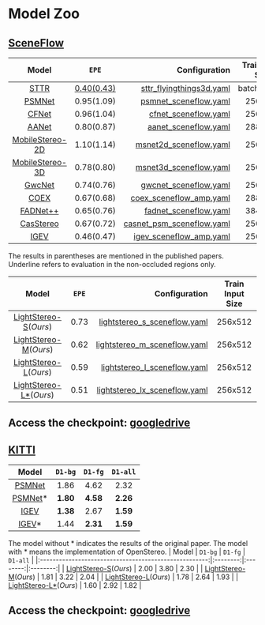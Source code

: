 # Model Zoo

## [SceneFlow](https://lmb.informatik.uni-freiburg.de/resources/datasets/SceneFlowDatasets.en.html)

|                         Model                          |         `EPE`         |                                                                      Configuration |  Train Input Size  |
|:------------------------------------------------------:|:---------------------:|-----------------------------------------------------------------------------------:|:------------:|
|        [STTR](https://arxiv.org/abs/2011.02910)        | <ins>0.40(0.43)</ins> |                  [sttr_flyingthings3d.yaml](../cfgs/sttr/sttr_flyingthings3d.yaml) |   batchrandom   |
|       [PSMNet](https://arxiv.org/abs/1803.08669)       |      0.95(1.09)       |                      [psmnet_sceneflow.yaml](../cfgs/psmnet/psmnet_sceneflow.yaml) |   256x512    |
|       [CFNet](https://arxiv.org/abs/2104.04314)        |      0.96(1.04)       |                   [cfnet_sceneflow.yaml](../cfgs/cfnet/cfnet_sceneflow_part2.yaml) |   256x512    |
|       [AANet](https://arxiv.org/abs/2004.09548)        |      0.80(0.87)       |                         [aanet_sceneflow.yaml](../cfgs/aanet/aanet_sceneflow.yaml) |   288x576    |
|  [MobileStereo-2D](https://arxiv.org/abs/2108.09770)   |      1.10(1.14)       |                     [msnet2d_sceneflow.yaml](../cfgs/msnet/msnet2d_sceneflow.yaml) |   256x512   |
|  [MobileStereo-3D](https://arxiv.org/abs/2108.09770)   |      0.78(0.80)       |                     [msnet3d_sceneflow.yaml](../cfgs/msnet/msnet3d_sceneflow.yaml) |   256x512   |
|       [GwcNet](https://arxiv.org/pdf/1903.04025)       |      0.74(0.76)       |                      [gwcnet_sceneflow.yaml](../cfgs/gwcnet/gwcnet_sceneflow.yaml) |   256x512    |
|        [COEX](https://arxiv.org/abs/2108.05773)        |      0.67(0.68)       |                    [coex_sceneflow_amp.yaml](../cfgs/coex/coex_sceneflow_amp.yaml) |   288x576   |
|      [FADNet++](https://arxiv.org/abs/2110.02582)      |      0.65(0.76)       |                      [fadnet_sceneflow.yaml](../cfgs/fadnet/fadnet_sceneflow.yaml) |   384x768    |
|     [CasStereo](https://arxiv.org/abs/1912.06378)      |      0.67(0.72)       |              [casnet_psm_sceneflow.yaml](../cfgs/casnet/casnet_psm_sceneflow.yaml) |   256x512   |
| [IGEV](https://arxiv.org/pdf/2303.06615.pdf)|     0.46(0.47)      |           [igev_sceneflow_amp.yaml](../cfgs/igev/igev_sceneflow_amp.yaml) |   256x512   |

The results in parentheses are mentioned in the published papers. Underline refers to evaluation in the non-occluded regions only.

|                         Model                          |         `EPE`         |                                                                      Configuration |  Train Input Size  |
|:------------------------------------------------------:|:---------------------:|-----------------------------------------------------------------------------------:|:------------:|
|     [LightStereo-S](https://arxiv.org/abs/2406.19833)(*Ours*)  |         0.73          |   [lightstereo_s_sceneflow.yaml](../cfgs/lightstereo/lightstereo_s_sceneflow.yaml) |   256x512   |
|     [LightStereo-M](https://arxiv.org/abs/2406.19833)(*Ours*)  |         0.62          |   [lightstereo_m_sceneflow.yaml](../cfgs/lightstereo/lightstereo_m_sceneflow.yaml) |   256x512   |
|     [LightStereo-L](https://arxiv.org/abs/2406.19833)(*Ours*)  |         0.59          |   [lightstereo_l_sceneflow.yaml](../cfgs/lightstereo/lightstereo_l_sceneflow.yaml) |   256x512   |
|     [LightStereo-L*](https://arxiv.org/abs/2406.19833)(*Ours*) |         0.51          |   [lightstereo_lx_sceneflow.yaml](../cfgs/lightstereo/lightstereo_lx_sceneflow.yaml) |   256x512   |

Access the checkpoint: [googledrive](https://drive.google.com/drive/folders/1qG02SQLLaXT35vVTAS9UWvCWfB6RPgEu?usp=sharing)
------------------------------------------

## [KITTI](https://www.cvlibs.net/datasets/kitti/eval_scene_flow.php?benchmark=stereo)

|                         Model                         | `D1-bg`  | `D1-fg`  | `D1-all` |
|:-----------------------------------------------------:|:--------:|:--------:|:--------:|
|      [PSMNet](https://arxiv.org/abs/1803.08669)       |   1.86   |   4.62   |   2.32   |
|      [PSMNet](https://arxiv.org/abs/1803.08669)*      | **1.80** | **4.58** | **2.26** |
|     [IGEV](https://arxiv.org/pdf/2303.06615.pdf)      | **1.38** |   2.67   | **1.59** |
|     [IGEV](https://arxiv.org/pdf/2303.06615.pdf)*     |   1.44   | **2.31** | **1.59** |

The model without * indicates the results of the original paper. The model with * means the implementation of OpenStereo.
|                         Model                         | `D1-bg`  | `D1-fg`  | `D1-all` |
|:-----------------------------------------------------:|:--------:|:--------:|:--------:|
|   [LightStereo-S](https://arxiv.org/abs/2406.19833)(*Ours*)   |   2.00   |   3.80   |   2.30   |
|   [LightStereo-M](https://arxiv.org/abs/2406.19833)(*Ours*)   |   1.81   |   3.22   |   2.04   |
|   [LightStereo-L](https://arxiv.org/abs/2406.19833)(*Ours*)   |   1.78   |   2.64   |   1.93   |
|  [LightStereo-L*](https://arxiv.org/abs/2406.19833)(*Ours*)   |   1.60   |   2.92   |   1.82   |


Access the checkpoint: [googledrive](https://drive.google.com/drive/folders/1eGtN_JAKy684ZP8gLTUemSgQxZir8hLf?usp=sharing)
------------------------------------------
